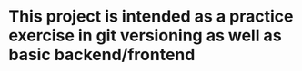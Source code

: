 # This project is intended as a practice exercise in git versioning as well as basic backend/frontend